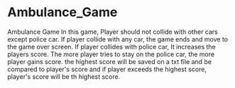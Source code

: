 # Ambulance_Game
Ambulance Game
In this game, Player should not collide with other cars except police car. If player collide with any car, the game ends and move to the game over screen. If player collides with police car, It increases the players score. The more player tries to stay on the police car, the more player gains score. the highest score will be saved on a txt file and be compared to player's score and if player exceeds the highest score, player's score will be th highest score.
